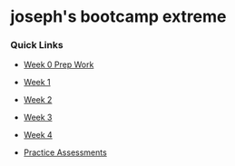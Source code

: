 # joseph's bootcamp extreme

### Quick Links
+ [Week 0 Prep Work][week-0]
+ [Week 1][week-1]
+ [Week 2][week-2]
+ [Week 3][week-3]
+ [Week 4][week-4]

+ [Practice Assessments][practice-assessments]



[practice-assessments]: ./practice_assessments
[week-0]: ./week_0
[week-1]: ./week_1
[week-2]: ./week_2
[week-3]: ./week_3
[week-4]: ./week_4

[agreement-summary]: ./other/agreement_summary.md
[mock-interviews]: ./other/mock_interviews.md
